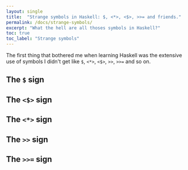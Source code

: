 ```yaml
---
layout: single
title:  "Strange symbols in Haskell: $, <*>, <$>, >>= and friends."
permalink: /docs/strange-symbols/
excerpt: "What the hell are all thoses symbols in Haskell?"
toc: true
toc_label: "Strange symbols"
---
```


The first thing that bothered me when learning Haskell was the extensive use of symbols I didn't get like `$`, `<*>`, `<$>`, `>>`, `>>=` and so on.

## The `$` sign

## The `<$>` sign

## The `<*>` sign

## The `>>` sign

## The `>>=` sign
